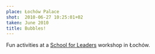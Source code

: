 ```yaml
---
place: Łochów Palace
shot:  2010-06-27 10:25:01+02
taken: June 2010
title: Bubbles!
---
```


Fun activities at a [School for Leaders](http://szkola-liderow.pl/home.php) workshop in Łochów.
